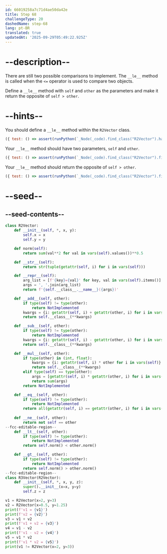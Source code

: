 ```yaml
---
id: 66019258a7c71d4ae50da42e
title: Step 68
challengeType: 20
dashedName: step-68
lang: pt-BR
translated: true
updatedAt: '2025-09-29T05:49:22.925Z'
---
```


# --description--

There are still two possible comparisons to implement. The `__le__` method is called when the `<=` operator is used to compare two objects.

Define a `__le__` method with `self` and `other` as the parameters and make it return the opposite of `self > other`.

# --hints--

You should define a `__le__` method within the `R2Vector` class.

```js
({ test: () => assert(runPython(`_Node(_code).find_class("R2Vector").has_function("__le__")`)) })
```

Your `__le__` method should have two parameters, `self` and `other`.

```js
({ test: () => assert(runPython(`_Node(_code).find_class("R2Vector").find_function("__le__").has_args("self, other")`)) })
```

Your `__le__` method should return the opposite of `self > other`.

```js
({ test: () => assert(runPython(`_Node(_code).find_class("R2Vector").find_function("__le__").has_return("not self > other")`)) })
```

# --seed--

## --seed-contents--

```py
class R2Vector:
    def __init__(self, *, x, y):
        self.x = x
        self.y = y

    def norm(self):
        return sum(val**2 for val in vars(self).values())**0.5

    def __str__(self):
        return str(tuple(getattr(self, i) for i in vars(self)))

    def __repr__(self):
        arg_list = [f'{key}={val}' for key, val in vars(self).items()]
        args = ', '.join(arg_list)
        return f'{self.__class__.__name__}({args})'

    def __add__(self, other):
        if type(self) != type(other):
            return NotImplemented
        kwargs = {i: getattr(self, i) + getattr(other, i) for i in vars(self)}
        return self.__class__(**kwargs)

    def __sub__(self, other):
        if type(self) != type(other):
            return NotImplemented
        kwargs = {i: getattr(self, i) - getattr(other, i) for i in vars(self)}
        return self.__class__(**kwargs)

    def __mul__(self, other):
        if type(other) in (int, float):
            kwargs = {i: getattr(self, i) * other for i in vars(self)}
            return self.__class__(**kwargs)        
        elif type(self) == type(other):
            args = [getattr(self, i) * getattr(other, i) for i in vars(self)]
            return sum(args)            
        return NotImplemented

    def __eq__(self, other):
        if type(self) != type(other):
            return NotImplemented
        return all(getattr(self, i) == getattr(other, i) for i in vars(self))
        
    def __ne__(self, other):
        return not self == other
--fcc-editable-region--
    def __lt__(self, other):
        if type(self) != type(other):
            return NotImplemented
        return self.norm() < other.norm()

    def __gt__(self, other):
        if type(self) != type(other):
            return NotImplemented
        return self.norm() > other.norm()
--fcc-editable-region--
class R3Vector(R2Vector):
    def __init__(self, *, x, y, z):
        super().__init__(x=x, y=y)
        self.z = z

v1 = R2Vector(x=2, y=3)
v2 = R2Vector(x=0.5, y=1.25)
print(f'v1 = {v1}')
print(f'v2 = {v2}')
v3 = v1 + v2
print(f'v1 + v2 = {v3}')
v4 = v1 - v2
print(f'v1 - v2 = {v4}')
v5 = v1 * v2
print(f'v1 * v2 = {v5}')
print(v1 != R2Vector(x=2, y=3))

```
